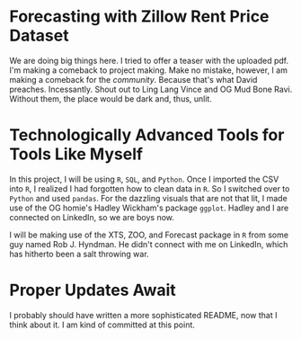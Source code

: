 # Forecasting with Zillow Rent Price Dataset

We are doing big things here. I tried to offer a teaser with the uploaded pdf. I'm making a comeback to project making. Make no mistake, however, I am making a comeback for the _community_. Because that's what David preaches. Incessantly. Shout out to Ling Lang Vince and OG Mud Bone Ravi. Without them, the place would be dark and, thus, unlit.

# Technologically Advanced Tools for Tools Like Myself

In this project, I will be using `R`, `SQL`, and `Python`. Once I imported the CSV into `R`, I realized I had forgotten how to clean data in `R`. So I switched over to `Python` and used `pandas`. For the dazzling visuals that are not that lit, I made use of the OG homie's Hadley Wickham's package `ggplot`. Hadley and I are connected on LinkedIn, so we are boys now.

I will be making use of the XTS, ZOO, and Forecast package in `R` from some guy named Rob J. Hyndman. He didn't connect with me on LinkedIn, which has hitherto been a salt throwing war. 


# Proper Updates Await

I probably should have written a more sophisticated README, now that I think about it. I am kind of committed at this point. 
